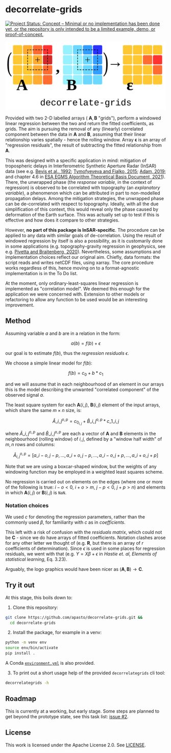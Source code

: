 # decorrelate-grids

[![Project Status: Concept – Minimal or no implementation has been done yet, or the repository is only intended to be a limited example, demo, or proof-of-concept.](https://www.repostatus.org/badges/latest/concept.svg)](https://www.repostatus.org/#concept)

![Package logo (vector graphics). Three stylized arrays, with colour scale filled pixel-elements, expressing the windowed decorrelation operator arguments (A, B) right arrow pointing to regression residual array R.](readme_figures/logo_linreg.png)

Provided with two 2-D labelled arrays ( $\mathbf{A}, \mathbf{B}$ "grids"), perform a windowed linear regression between the two and return the fitted coefficients, as grids.
The aim is pursuing the removal of any (linearly) correlated component between the data in $\mathbf{A}$ and $\mathbf{B}$, assuming that their linear relationship varies spatially - hence the rolling window.
Array $\mathbf{\epsilon}$ is an array of "regression residuals", the result of subtracting the fitted relationship from $\mathbf{A}$.

This was designed with a specific application in mind: mitigation of tropospheric delays in Interferometric Synthetic Aperture Radar (InSAR) data (see e.g. [Bevis et al., 1992](https://doi.org/10.1029/92JD01517); [Tymofyeyeva and Fialko, 2015](https://doi.org/10.1002/2015JB011886); [Adam, 2019](10.1109/JSTARS.2019.2957919); and chapter 4.6 in [ESA EGMS Algorithm Theoretical Basis Document, 2021](https://land.copernicus.eu/user-corner/technical-library/egms-algorithm-theoretical-basis-document)).
There, the unwrapped phase (the _response variable_, in the context of regression) is observed to be correlated with topography (an _explanatory variable_), a phenomenon which can be attributed in part to non-modelled propagation delays.
Among the mitigation strategies, the unwrapped phase can be de-correlated with respect to topography. Ideally, with all the due simplification of this context, this would reveal only the phase caused by deformation of the Earth surface.
This was actually set up to test if this is effective and how does it compare to other strategies.

However, **no part of this package is InSAR-specific**. The procedure can be applied to any data with similar goals of de-correlation.
Using the result of windowed regression by itself is also a possibility, as it is customarily done in some applications (e.g. topography-gravity regression in geophysics, see e.g. [Pivetta and Braitenberg, 2020](https://doi.org/10.1016/j.tecto.2019.228299)).
Nevertheless, some assumptions and implementation choices reflect our original aim.
Chiefly, data formats: the script reads and writes netCDF files, using xarray.
The core procedure works regardless of this, hence moving on to a format-agnostic implementation is in the To Do list.

At the moment, only ordinary-least-squares linear regression is implemented as "correlation model".
We deemed this enough for the application we were concerned with.
Extension to other models or refactoring to allow any function to be used would be an interesting improvement.

## Method

<!-- Note: to get consistent rendering of math in GitHub markdown, we are escaping some underscores "_" as "\_" (case: terms with both subscripts and superscripts, subscripts with other operators) -->

Assuming variable $a$ and $b$ are in a relation in the form:

$$a(b) = f(b) + \epsilon$$

our goal is to estimate $f(b)$, thus the _regression residuals_ $\epsilon$.

We choose a simple linear model for $f(b)$:

$$f(b) = c_0 + b * c_1$$

and we will assume that in each neighbourhood of an element in our arrays this is the model describing the unwanted "correlated component" of the observed signal $a$.

The least square system for each $\mathbf{A}(i, j)$, $\mathbf{B}(i, j)$ element of the input arrays, which share the same $m \times n$ size, is:

$$\hat{A}\_{i, j}^{o, p} = c_{0_{i, j}} + \hat{B}\_{i, j}^{o, p} * c\_{1\_{i, j}}$$

where $\hat{A}\_{i, j}^{o, p}$ and $\hat{B}\_{i, j}^{o, p}$ are each a vector of $\mathbf{A}$ and $\mathbf{B}$ elements in the neighbourhood (rolling window) of $i, j$, defined by a "window half width" of $m, n$ rows and columns:

$$
\hat{A}_{i, j}^{o, p} =
  \left[
    a\_{i-o, j-p}, \dots, a\_{i+o, j-p},
    \dots,
    a\_{i-o, j+p}, \dots, a\_{i+o, j+p}
  \right]
$$

Note that we are using a boxcar-shaped window, but the weights of any windowing function may be employed in a weighted least squares scheme.

No regression is carried out on elements on the edges (where one or more of the following is true: $i-o < 0$, $i+o > m$, $j-p < 0$, $j+p > n$) and elements in which $\mathbf{A}(i, j)$ or $\mathbf{B}(i, j)$ is $\mathtt{NaN}$.

### Notation choices

We used $c$ for denoting the regression parameters, rather than the commonly used $\beta$, for familiarity with $c$ as in _coefficients_.

This left with a risk of confusion with the _residuals matrix_, which could not be $\mathbf{C}$ - since we do have arrays of fitted coefficients.
Notation clashes arose for any other letter we thought of (e.g. $\mathbf{R}$, but there is an array of $r$ coefficients of determination).
Since $\epsilon$ is used in some places for regression residuals, we went with that (e.g. $Y = X \beta + \epsilon$ in _Hastie et. al, Elements of statistical learning_, Eq. 3.23).

Arguably, the logo graphics would have been nicer as $(\mathbf{A}, \mathbf{B}) \rightarrow \mathbf{C}$.

## Try it out

At this stage, this boils down to:

1. Clone this repository:

```bash
git clone https://github.com/apasto/decorrelate-grids.git &&
  cd decorrelate-grids
```

2. Install the package, for example in a venv:

```bash
python -m venv env
source env/bin/activate
pip install .
```

A Conda [`environment.yml`](./environment.yml) is also provided.

3. To print out a short usage help of the provided `decorrelategrids` cli tool:

```bash
decorrelategrids -h
```

## Roadmap

This is currently at a working, but early stage.
Some steps are planned to get beyond the prototype state, see this task list: [issue #2][i2].

## License

This work is licensed under the Apache License 2.0. See [LICENSE](./LICENSE).

[i2]: https://github.com/apasto/decorrelate-grids/issues/2
